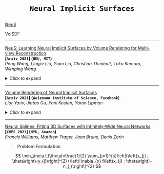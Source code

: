 # <p align=center>`Neural Implicit Surfaces`</p>



[NeuS](#NeuS)

[VolSDF](#VolSDF)

---

<span id="NeuS"></span>
[NeuS: Learning Neural Implicit Surfaces by Volume Rendering for Multi-view Reconstruction](https://arxiv.org/pdf/2106.10689.pdf)  
**[`Arxiv 2021`]  (`HKU, MIT`)**   
*Peng Wang, Lingjie Liu, Yuan Liu, Christian Theobalt, Taku Komura, Wenping Wang*

<details><summary>Click to expand</summary>

<div align=center><img width="700" src="https://raw.githubusercontent.com/yzy1996/Image-Hosting/master/20210916164746.png"/></div>

> **Summary**

A method to reconstruct surface with high fidelity from 2D images. NeuS uses the SDF for surface representation and uses a novel volume rendering scheme to learn. **Only focus on solid objects.**

> **Details**

Solve the problems:

- simply applying a standard volume rendering method to the density associated with SDF would lead to discernible bias. :arrow_right: propose a novel volume rendering scheme to ensure unbiased surface reconstruction in the first-order approximation of SDF.



NeuS consists of two networks:

- $f: \mathbb{R}^3 \rightarrow \mathbb{R}$ spatial point :arrow_right: its signed distance
- $c: \mathbb{R}^3 \times \mathbb{S}^2 \rightarrow \mathbb{R}^3$ spatial point and view direction :arrow_right: color

$$
\mathcal{S} = \{\mathbf{x} \in \mathbb{R}^3 \mid f(\mathbf{x}) = 0 \}
$$

logistic density distribution $\phi_{s}(x)=s e^{-s x} /\left(1+e^{-s x}\right)^{2}$, which is the derivative of the Sigmoid function $\Phi_s(x) = (1 + e^{-sx})^{-1}$. Using S-density field $\phi_s(f(x))$ to render.

</details>

---

<span id="VolSDF"></span>
[Volume Rendering of Neural Implicit Surfaces](https://arxiv.org/pdf/2106.12052.pdf)  
**[`Arxiv 2021`] (`Weizmann Institute of Science, Facebook`)**  
*Lior Yariv, Jiatao Gu, Yoni Kasten, Yaron Lipman*

<details><summary>Click to expand</summary>

<div align=center><img width="700" src="https://raw.githubusercontent.com/yzy1996/Image-Hosting/master/20210916202925.png"/></div>

> **Summary**

11

> **Details**

11

</details>

---



[Neural Splines: Fitting 3D Surfaces with Infinitely-Wide Neural Networks](https://arxiv.org/pdf/2006.13782.pdf)  
**[`CVPR 2021`] (`NYU, Amazon`)**  
*Francis Williams, Matthew Trager, Joan Bruna, Denis Zorin*



> **Problem Formulation**

$$
\min_\theta L(\theta)=\frac{1}{2} \sum_{j=1}^{s}\left|f\left(x_{j} ; \theta\right)-y_{j}\right|^{2}+\left\|\nabla_{x} f\left(x_{j} ; \theta\right)-n_{j}\right\|^{2}
$$


